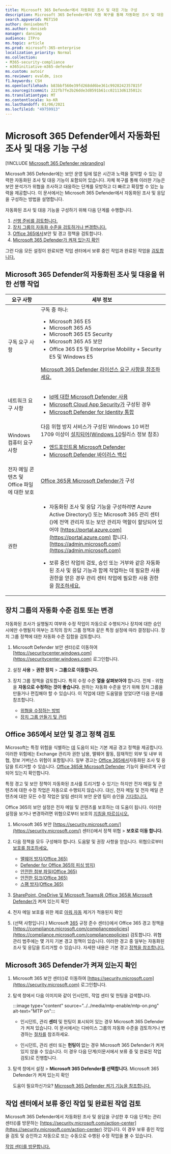 ```yaml
---
title: Microsoft 365 Defender에서 자동화된 조사 및 대응 기능 구성
description: Microsoft 365 Defender에서 자동 복구를 통해 자동화된 조사 및 대응 구성
search.appverid: MET150
author: denisebmsft
ms.author: deniseb
manager: dansimp
audience: ITPro
ms.topic: article
ms.prod: microsoft-365-enterprise
localization_priority: Normal
ms.collection:
- M365-security-compliance
- m365initiative-m365-defender
ms.custom: autoir
ms.reviewer: evaldm, isco
f1.keywords: CSH
ms.openlocfilehash: b83bbf560e39fd268dd6be361c9928242357815f
ms.sourcegitcommit: 222fb7fe2b26dde3d8591b61cc02113d6135012c
ms.translationtype: MT
ms.contentlocale: ko-KR
ms.lasthandoff: 01/06/2021
ms.locfileid: "49759913"
---
```

# <a name="configure-automated-investigation-and-response-capabilities-in-microsoft-365-defender"></a>Microsoft 365 Defender에서 자동화된 조사 및 대응 기능 구성

[!INCLUDE [Microsoft 365 Defender rebranding](../includes/microsoft-defender.md)]


Microsoft 365 Defender에는 보안 운영 팀에 많은 시간과 노력을 절약할 수 있는 강력한 자동화된 조사 및 대응 기능이 포함되어 있습니다. [](mtp-autoir.md) 자체 복구를 통해 이러한 기능은 보안 분석가가 위협을 조사하고 대응하는 단계를 모방하고 더 빠르고 확장할 수 있는 능력을 제공합니다. 이 문서에서는 Microsoft 365 Defender에서 자동화된 조사 및 응답을 구성하는 방법을 설명합니다.

자동화된 조사 및 대응 기능을 구성하기 위해 다음 단계를 수행합니다.

1. [선행 준비를 검토합니다.](#prerequisites-for-automated-investigation-and-response-in-microsoft-365-defender)
2. [장치 그룹의 자동화 수준을 검토하거나 변경합니다.](#review-or-change-the-automation-level-for-device-groups)
3. [Office 365에서](#review-your-security-and-alert-policies-in-office-365)보안 및 경고 정책을 검토합니다.
4. [Microsoft 365 Defender가 켜져 있는지 확인](#make-sure-microsoft-365-defender-is-turned-on)

그런 다음 모든 설정이 완료되면 작업 센터에서 보류 중인 작업과 완료된 작업을 [검토합니다.](#review-pending-and-completed-actions-in-the-action-center)

## <a name="prerequisites-for-automated-investigation-and-response-in-microsoft-365-defender"></a>Microsoft 365 Defender의 자동화된 조사 및 대응을 위한 선행 작업

|요구 사항 |세부 정보 |
|--|--|
|구독 요구 사항 |구독 중 하나: <ul><li>Microsoft 365 E5</li><li>Microsoft 365 A5</li><li>Microsoft 365 E5 Security</li><li>Microsoft 365 A5 보안</li><li>Office 365 E5 및 Enterprise Mobility + Security E5 및 Windows E5</li></ul><p> [Microsoft 365 Defender 라이선스 요구 사항을 참조하세요.](https://docs.microsoft.com/microsoft-365/security/mtp/prerequisites?#licensing-requirements)|
|네트워크 요구 사항 |<ul><li>[Id에 대한 Microsoft Defender 사용](https://docs.microsoft.com/azure-advanced-threat-protection/what-is-atp)</li><li>[Microsoft Cloud App Security가](https://docs.microsoft.com/cloud-app-security/what-is-cloud-app-security) 구성된 경우</li><li>[Microsoft Defender for Identity 통합](https://docs.microsoft.com/cloud-app-security/mdi-integration)</li></ul>|
|Windows 컴퓨터 요구 사항 |다음 위협 방지 서비스가 구성된 Windows 10 버전 1709 이상이 [설치되어(Windows 10](https://docs.microsoft.com/windows/release-information/)릴리스 정보 참조)<ul><li>[엔드포인트용 Microsoft Defender](https://docs.microsoft.com/windows/security/threat-protection/microsoft-defender-atp/configure-endpoints)</li><li>[Microsoft Defender 바이러스 백신](https://docs.microsoft.com/windows/security/threat-protection/windows-defender-antivirus/configure-windows-defender-antivirus-features)</li></ul>|
|전자 메일 콘텐츠 및 Office 파일에 대한 보호 |[Office 365용 Microsoft Defender가](https://docs.microsoft.com/microsoft-365/security/office-365-security/office-365-atp#configure-atp-policies) 구성 |
|권한 |<ul><li>자동화된 조사 및 응답 기능을 구성하려면 Azure Active Directory() 또는 Microsoft 365 관리 센터()에 전역 관리자 또는 보안 관리자 역할이 할당되어 있어야 [https://portal.azure.com](https://portal.azure.com) 합니다. [https://admin.microsoft.com](https://admin.microsoft.com)</li><p><li>보류 중인 작업의 검토, 승인 또는 거부와 같은 자동화된 조사 및 응답 기능과 함께 작업하는 데 필요한 사용 권한을 얻은 경우 관리 센터 작업에 필요한 사용 권한을 [참조하세요.](mtp-action-center.md#required-permissions-for-action-center-tasks)</li></ul>|

## <a name="review-or-change-the-automation-level-for-device-groups"></a>장치 그룹의 자동화 수준 검토 또는 변경

자동화된 조사가 실행될지 여부와 수정 작업이 자동으로 수행되거나 장치에 대한 승인 시에만 수행될지 여부는 조직의 장치 그룹 정책과 같은 특정 설정에 따라 결정됩니다. 장치 그룹 정책에 대한 자동화 수준 집합을 검토합니다.

1. Microsoft Defender 보안 센터()로 이동하여 [https://securitycenter.windows.com](https://securitycenter.windows.com) 로그인합니다.

2. 설정 **사용**  >  **권한 장치**  >  **그룹으로 이동합니다.**

3. 장치 그룹 정책을 검토합니다. 특히 수정 수준 **열을 살펴보아야** 합니다. 전체 - 위협을 **자동으로 수정하는 것이 좋습니다.**  원하는 자동화 수준을 얻기 위해 장치 그룹을 만들거나 편집해야 할 수 있습니다. 이 작업에 대한 도움말을 얻었다면 다음 문서를 참조합니다.

   - [위협을 수정하는 방법](https://docs.microsoft.com/windows/security/threat-protection/microsoft-defender-atp/automated-investigations#how-threats-are-remediated)
   - [장치 그룹 만들기 및 관리](https://docs.microsoft.com/windows/security/threat-protection/microsoft-defender-atp/machine-groups)

## <a name="review-your-security-and-alert-policies-in-office-365"></a>Office 365에서 보안 및 경고 정책 검토

Microsoft는 특정 위험을 식별하는 [데](https://docs.microsoft.com/microsoft-365/compliance/alert-policies) 도움이 되는 기본 제공 경고 정책을 제공합니다. 이러한 위험에는 Exchange 관리자 권한 남용, 맬웨어 활동, 잠재적인 외부 및 내부 위협, 정보 거버넌스 위험이 포함됩니다. 일부 경고는 [Office 365에서](https://docs.microsoft.com/microsoft-365/security/office-365-security/office-365-air)자동화된 조사 및 응답을 트리거할 수 있습니다. [Office 365용 Microsoft Defender](https://docs.microsoft.com/microsoft-365/security/office-365-security/office-365-atp) 기능이 올바르게 구성되어 있는지 확인합니다.

특정 경고 및 보안 정책이 자동화된 조사를 트리거할 수 있기는 하지만 전자 메일 및 콘텐츠에 대한 수정 작업은 자동으로 수행되지 않습니다. 대신, 전자 메일 및 전자 메일 콘텐츠에 대한 모든 수정 작업은 알림 센터의 보안 운영 팀이 승인을 [기다립니다.](mtp-action-center.md)

Office 365의 보안 설정은 전자 메일 및 콘텐츠를 보호하는 데 도움이 됩니다. 이러한 설정을 보거나 변경하려면 위협으로부터 보호의 [지침을 따르십시오.](https://docs.microsoft.com/microsoft-365/security/office-365-security/protect-against-threats)

1. Microsoft 365 보안 [https://security.microsoft.com/](https://security.microsoft.com/) 센터()에서 정책 위협   >  **보호로 이동 합니다.**

2. 다음 정책을 모두 구성해야 합니다. 도움말 및 권장 사항을 얻습니다. 위협으로부터 [보호를 참조하세요.](https://docs.microsoft.com/microsoft-365/security/office-365-security/protect-against-threats)

   - [맬웨어 방지(Office 365)](https://docs.microsoft.com/microsoft-365/security/office-365-security/protect-against-threats#part-1---anti-malware-protection)
   - [Defender for Office 365의 피싱 방지)](https://docs.microsoft.com/microsoft-365/security/office-365-security/protect-against-threats#part-2---anti-phishing-protection)
   - [안전한 첨부 파일(Office 365)](https://docs.microsoft.com/microsoft-365/security/office-365-security/protect-against-threats#atp-safe-attachments-policies)
   - [안전한 링크(Office 365)](https://docs.microsoft.com/microsoft-365/security/office-365-security/protect-against-threats#atp-safe-links-policies)
   - [스팸 방지(Office 365)](https://docs.microsoft.com/microsoft-365/security/office-365-security/protect-against-threats#part-3---anti-spam-protection)

3. [SharePoint, OneDrive 및 Microsoft Teams용 Office 365용 Microsoft Defender가](https://docs.microsoft.com/microsoft-365/security/office-365-security/protect-against-threats#part-5---turn-on-atp-for-sharepoint-onedrive-and-microsoft-teams-workloads) 켜져 있는지 확인

4. 전자 메일 보호를 위한 제로 [아워 자동](https://docs.microsoft.com/microsoft-365/security/office-365-security/protect-against-threats#zero-hour-auto-purge-for-email-in-eop) 제거가 적용된지 확인

5. (선택 사항입니다.) Microsoft [365](https://docs.microsoft.com/microsoft-365/compliance/alert-policies) 규정 준수 센터()에서 Office 365 경고 정책을 [https://compliance.microsoft.com/compliancepolicies](https://compliance.microsoft.com/compliancepolicies) 검토합니다. 위협 관리 범주에는 몇 가지 기본 경고 정책이 있습니다. 이러한 경고 중 일부는 자동화된 조사 및 응답을 트리거할 수 있습니다. 자세한 내용은 기본 경고 [정책을 참조합니다.](https://docs.microsoft.com/microsoft-365/compliance/alert-policies?#default-alert-policies)

## <a name="make-sure-microsoft-365-defender-is-turned-on"></a>Microsoft 365 Defender가 켜져 있는지 확인

1. Microsoft 365 보안 센터()로 이동하여 [https://security.microsoft.com](https://security.microsoft.com) 로그인합니다.

2. 탐색 창에서 다음 이미지와 같이 인시던트, 작업 센터 및 헌팅을 검색합니다. 

   :::image type="content" source="../../media/mtp-enable/mtp-on.png" alt-text="MTP on":::

   - 인시던트, 관리 **센터** 및 헌팅이 표시되어 있는 경우 Microsoft 365 Defender가 켜져 있습니다.   이 문서에서는 디바이스 그룹의 자동화 수준을 검토하거나 변경하는 [절차를](#review-or-change-the-automation-level-for-device-groups) 참조하세요.

   - 인시던트, 관리 센터 또는 **헌팅이** 없는 경우 Microsoft 365 Defender가 켜져 있지 않을 수 있습니다.   이 경우 다음 단계(이[](#review-pending-and-completed-actions-in-the-action-center)문서에서 보류 중 및 완료된 작업 검토)로 진행합니다.

3. 탐색 창에서 설정   >  **Microsoft 365 Defender를 선택합니다.** Microsoft 365 Defender가 켜져 있는지 확인

   도움이 필요하신가요? [Microsoft 365 Defender 켜기 기능을 참조합니다.](https://docs.microsoft.com/microsoft-365/security/mtp/mtp-enable)

## <a name="review-pending-and-completed-actions-in-the-action-center"></a>작업 센터에서 보류 중인 작업 및 완료된 작업 검토

Microsoft 365 Defender에서 자동화된 조사 및 응답을 구성한 후 다음 단계는 관리 센터()를 방문하는 [https://security.microsoft.com/action-center](https://security.microsoft.com/action-center) 것입니다. 이 경우 보류 중인 작업을 검토 및 승인하고 자동으로 또는 수동으로 수행된 수정 작업을 볼 수 있습니다.

[작업 센터를 방문합니다.](mtp-action-center.md)
